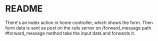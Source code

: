 # README

There's an index action in home controller, which shows the form.
Then form data is sent as post on the rails server on /forward_message path.
\#forward_message method take the input data and forwards it.
